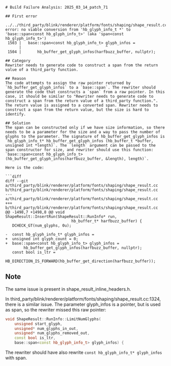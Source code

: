 ```
# Build Failure Analysis: 2025_03_14_patch_71

## First error

../../third_party/blink/renderer/platform/fonts/shaping/shape_result.cc:1503:37: error: no viable conversion from 'hb_glyph_info_t *' to 'base::span<const hb_glyph_info_t>' (aka 'span<const hb_glyph_info_t>')
 1503 |   base::span<const hb_glyph_info_t> glyph_infos =
      |                                     ^
 1504 |       hb_buffer_get_glyph_infos(harfbuzz_buffer, nullptr);

## Category
Rewriter needs to generate code to construct a span from the return value of a third_party function.

## Reason
The code attempts to assign the raw pointer returned by `hb_buffer_get_glyph_infos` to a `base::span`. The rewriter should generate the code that constructs a `span` from a raw pointer. In this case, it should be similar to "Rewriter needs to generate code to construct a span from the return value of a third_party function.". The return value is assigned to a converted span. Rewriter needs to construct a span from the return value, but the size is hard to identify.

## Solution
The span can be constructed only if we have size information, so there needs to be a parameter for the size and a way to pass the number of glyphs to the parameter. The signature of hb_buffer_get_glyph_infos is `hb_glyph_info_t* hb_buffer_get_glyph_infos (hb_buffer_t *buffer, unsigned int *length)`. The `length` argument can be passed to the span constructor for size, and rewriter should use this function: `base::span<const hb_glyph_info_t>(hb_buffer_get_glyph_infos(harfbuzz_buffer, &length), length)`.

Here is the code:

```diff
diff --git a/third_party/blink/renderer/platform/fonts/shaping/shape_result.cc b/third_party/blink/renderer/platform/fonts/shaping/shape_result.cc
--- a/third_party/blink/renderer/platform/fonts/shaping/shape_result.cc
+++ b/third_party/blink/renderer/platform/fonts/shaping/shape_result.cc
@@ -1498,7 +1498,8 @@ void ShapeResult::InsertRun(ShapeResult::RunInfo* run,
                             hb_buffer_t* harfbuzz_buffer) {
   DCHECK_GT(num_glyphs, 0u);
  
-  const hb_glyph_info_t* glyph_infos =
+  unsigned int glyph_count = 0;
+  base::span<const hb_glyph_info_t> glyph_infos =
        hb_buffer_get_glyph_infos(harfbuzz_buffer, nullptr);
   const bool is_ltr =
        HB_DIRECTION_IS_FORWARD(hb_buffer_get_direction(harfbuzz_buffer));

```

## Note

The same issue is present in shape_result_inline_headers.h.

In third_party/blink/renderer/platform/fonts/shaping/shape_result.cc:1324, there is a similar issue. The parameter glyph_infos is a pointer, but is used as span, so the rewriter missed this raw pointer:

```c++
void ShapeResult::RunInfo::LimitNumGlyphs(
    unsigned start_glyph,
    unsigned* num_glyphs_in_out,
    unsigned* num_glyphs_removed_out,
    const bool is_ltr,
    base::span<const hb_glyph_info_t> glyph_infos) {
```

The rewriter should have also rewrite `const hb_glyph_info_t* glyph_infos` with span.